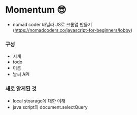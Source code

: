# Momentum &#128526;

- nomad coder 바닐라 JS로 크롬앱 만들기
(https://nomadcoders.co/javascript-for-beginners/lobby)

### 구성
- 시계
- todo
- 이름
- 날씨 API

### 새로 알게된 것
- local stoarage에 대한 이해
- java script의 document.selectQuery